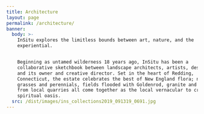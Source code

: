 ```yaml
---
title: Architecture
layout: page
permalink: /architecture/
banner:
  body: >-
    InSitu explores the limitless bounds between art, nature, and the
    experiential.


    Beginning as untamed wilderness 18 years ago, InSitu has been a
    collaborative sketchbook between landscape architects, artists, designers,
    and its owner and creative director. Set in the heart of Redding,
    Connecticut, the estate celebrates the best of New England flora; native
    grasses and perennials, fields flooded with Goldenrod, granite and bluestone
    from local quarries all come together as the local vernacular to create a
    spiritual oasis.
  src: /dist/images/ins_collections2019_091319_0691.jpg
---
```


